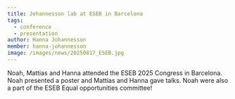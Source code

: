 ```yaml
---
title: Johannesson lab at ESEB in Barcelona
tags:
  - conference
  - presentation
author: Hanna Johannesson
member: hanna-johannesson
image: /images/news/20250817_ESEB.jpg
---
```


Noah, Mattias and Hanna attended the ESEB 2025 Congress in Barcelona. Noah presented a poster and Mattias and Hanna gave talks. Noah were also a part of the ESEB Equal opportunities committee!